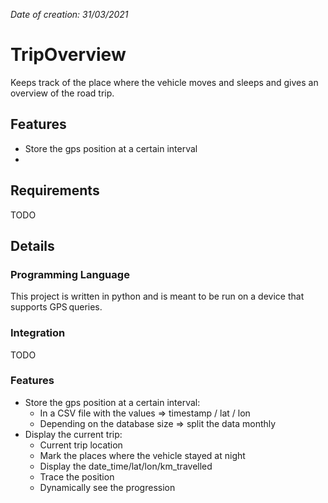 *Date of creation: 31/03/2021*

# TripOverview
Keeps track of the place where the vehicle moves and sleeps and gives an overview of the road trip.

## Features
- Store the gps position at a certain interval
- 

## Requirements
TODO

## Details
### Programming Language
This project is written in python and is meant to be run on a device that supports GPS queries.

### Integration
TODO

### Features
- Store the gps position at a certain interval: 
  - In a CSV file with the values => timestamp / lat / lon
  - Depending on the database size => split the data monthly
- Display the current trip:
  - Current trip location
  - Mark the places where the vehicle stayed at night
  - Display the date_time/lat/lon/km_travelled
  - Trace the position
  - Dynamically see the progression
